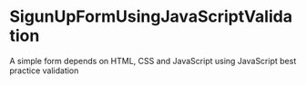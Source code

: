 # SigunUpFormUsingJavaScriptValidation
A simple form depends on HTML, CSS and JavaScript using JavaScript best practice validation
